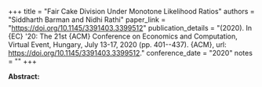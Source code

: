 +++
title = "Fair Cake Division Under Monotone Likelihood Ratios"
authors = "Siddharth Barman and Nidhi Rathi"
paper_link = "https://doi.org/10.1145/3391403.3399512"
publication_details = "(2020). In {EC} '20: The 21st {ACM} Conference on Economics and Computation, Virtual Event, Hungary, July 13-17, 2020 (pp. 401--437). {ACM}, url: <a href='https://doi.org/10.1145/3391403.3399512' target='_blank'>https://doi.org/10.1145/3391403.3399512</a>."
conference_date = "2020"
notes = ""
+++

<b>Abstract:</b>
